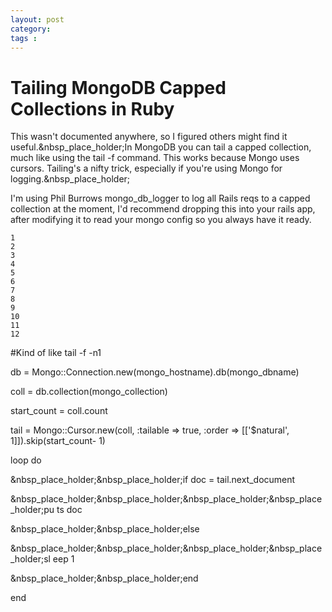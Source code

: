 ```yaml
---
layout: post
category: 
tags : 
---
```



# Tailing MongoDB Capped Collections in Ruby

This wasn't documented anywhere, so I figured others might find it
useful.&nbsp_place_holder;In MongoDB you can tail a capped collection, much
like using the tail -f command. This works because Mongo uses cursors.
Tailing's a nifty trick, especially if you're using Mongo for
logging.&nbsp_place_holder;

I'm using Phil Burrows mongo_db_logger to log all Rails reqs to a capped
collection at the moment, I'd recommend dropping this into your rails app,
after modifying it to read your mongo config so you always have it ready.

    
    1
    2
    3
    4
    5
    6
    7
    8
    9
    10
    11
    12
    

#Kind of like tail -f -n1

db = Mongo::Connection.new(mongo_hostname).db(mongo_dbname)

coll = db.collection(mongo_collection)

start_count = coll.count

tail = Mongo::Cursor.new(coll, :tailable => true, :order => [['$natural',
1]]).skip(start_count- 1)

loop do

&nbsp_place_holder;&nbsp_place_holder;if doc = tail.next_document

&nbsp_place_holder;&nbsp_place_holder;&nbsp_place_holder;&nbsp_place_holder;pu
ts doc

&nbsp_place_holder;&nbsp_place_holder;else

&nbsp_place_holder;&nbsp_place_holder;&nbsp_place_holder;&nbsp_place_holder;sl
eep 1

&nbsp_place_holder;&nbsp_place_holder;end

end

